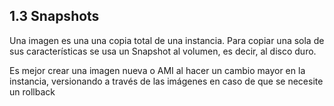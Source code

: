 ## 1.3 Snapshots

Una imagen es una una copia total de una instancia. Para copiar una sola
de sus características se usa un Snapshot al volumen, es decir, al disco
duro.

Es mejor crear una imagen nueva o AMI al hacer un cambio mayor en la
instancia, versionando a través de las imágenes en caso de que se
necesite un rollback

